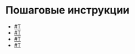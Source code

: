 # Пошаговые инструкции

- [#T](translate.md)
- [#T](better-quality.md)
- [#T](detect.md)
- [#T](list.md)